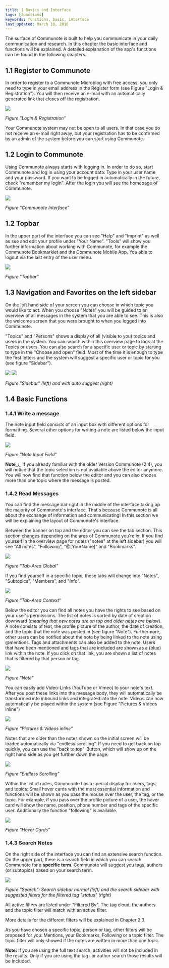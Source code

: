 ```yaml
---
title: 1 Basics and Interface
tags: [functions]
keywords: functions, basic, interface
last_updated: March 10, 2016
---
```


The surface of Communote is built to help you communicate in your daily communication and research. In this chapter the basic interface and functions will be explained. A detailed explanation of the app's functions can be found in the following chapters.

## 1.1 Register to Communote

In order to register to a Communote Microblog with free access, you only need to type in your email address in the Register form (see Figure "Login & Registration"). You will then receive an e-mail with an automatically generated link that closes off the registration.

![](images/registration.png)

_Figure "Login & Registration"_

Your Communote system may not be open to all users. In that case you do not receive an e-mail right away, but your registration has to be confirmed by an admin of the system before you can start using Communote.

## 1.2 Login to Communote

Using Communote always starts with logging in. In order to do so, start Communote and log in using your account data: Type in your user name and your password. If you want to be logged in automatically in the future, check "remember my login".
After the login you will see the homepage of Communote.

![](images/communote_interface.png)

_Figure "Communote Interface"_

## 1.2 Topbar

In the upper part of the interface you can see "Help" and "Imprint" as well as see and edit your profile under "Your Name". "Tools" will show you further information about working with Communote, for example the Communote Bookmarklet and the Communote Mobile App. You able to logout via the last entry of the user menu.

![](images/topbar.png)

_Figure "Topbar"_

## 1.3 Navigation and Favorites on the left sidebar

On the left hand side of your screen you can choose in which topic you would like to act. When you choose "Notes" you will be guided to an overview of all messages in the system that you are able to see. This is also the welcome screen that you were brought to when you logged into Communote.

"Topics" and "Persons" shows a display of all (visible to you) topics and users in the system. You can search within this overview page to look at the Topics or users. You can also search for a specific user or topic by starting to type in the "Choose and open" field. Most of the time it is enough to type the first letters and the system will suggest a specific user or topic for you (see figure "Sidebar").

![](images/sidebar.png) ![](images/sidebar_suggestions.png)

_Figure "Sidebar" (left) and with auto suggest (right)_

## 1.4 Basic Functions

### 1.4.1 Write a message

The note input field consists of an input box with different options for formatting. Several other options for writing a note are listed below the input field.

![](images/editor.png)

_Figure "Note Input Field"_

**Note_:_** If you already familiar with the older Version Communote (2.4), you will notice that the topic selection is not available above the editor anymore. You will now find that function below the editor and you can also choose more than one topic where the message is posted.

### 1.4.2 Read Messages

You can find the message bar right in the middle of the interface taking up the majority of Communote's interface. That's because Communote is all about the exchange of information and communicating!
In this section we will be explaining the layout of Communote's interface.

Between the banner on top and the editor you can see the tab section. This section changes depending on the area of Communote you're in:
If you find yourself in the overview page for notes ("notes" at the left sidebar) you will see "All notes", "Following", "@[YourName]" and "Bookmarks".

![](images/tab_global.png)

_Figure "Tab-Area Global"_

If you find yourself in a specific topic, these tabs will change into "Notes", "Subtopics", "Members", and "Info".

![](images/tab_context.png)

_Figure "Tab-Area Context"_

Below the editor you can find all notes you have the rights to see based on your user's permissions. The list of notes is sorted by date of creation downward (_meaning that new notes are on top and older notes are below_). A note consists of text, the profile picture of the author, the date of creation, and the topic that the note was posted in (see figure "Note"). Furthermore, other users can be notified about the note by being linked to the note using @mentions. Tags and attachments can also be added to the note. Users that have been mentioned and tags that are included are shown as a (blue) link within the note. If you click on that link, you are shown a list of notes that is filtered by that person or tag.

![](images/note.png)

_Figure "Note"_

You can easily add Video-Links (YouTube or Vimeo) to your note's text. After you post these links into the message body, they will automatically be transformed into inbound links and integrated into the note. Videos can now automatically be played within the system (see Figure "Pictures & Videos inline")

![](images/media_inline.png)

_Figure "Pictures & Videos inline"_

Notes that are older than the notes shown on the initial screen will be loaded automatically via "endless scrolling". If you need to get back on top quickly, you can use the "back to top"-Button, which will show up on the right hand side as you get further down the page.

![](images/endless_scrolling.png)

_Figure "Endless Scrolling"_

Within the list of notes, Communote has a special display for users, tags, and topics: Small hover cards with the most essential information and functions will be shown as you pass the mouse over the user, the tag, or the topic. For example, if you pass over the profile picture of a user, the hover card will show the name, position, phone number and tags of the specific user. Additionally the function "following" is available.

![](images/hovercards.png)

_Figure "Hover Cards"_

### 1.4.3 Search Notes

On the right side of the interface you can find an extensive search function. On the upper part, there is a search field in which you can search Communote for a **specific term**. Communote will suggest you tags, authors (or subtopics) based on your search term.

![](images/searchbar.png)

_Figure "Search": Search sidebar normal (left) and the search sidebar with suggested filters for the filtered tag "status" (right)_

All active filters are listed under "Filtered By". The tag cloud, the authors and the topic filter will match with an active filter.

More details for the different filters will be explained in Chapter 2.3.

As you have chosen a specific topic, person or tag, other filters will be proposed for you: Mentions, your Bookmarks, Following or a topic filter. The topic filter will only showed if the notes are written in more than one topic.

**Note:** If you are using the full text search, activities will not be included in the results. Only if you are using the tag- or author search those results will be included.
